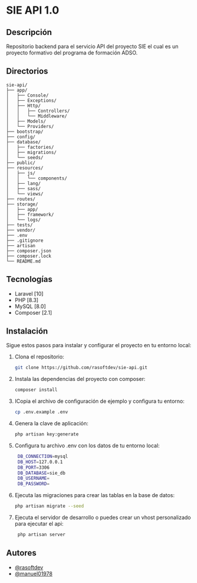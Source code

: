 # SIE API 1.0

## Descripción

Repositorio backend para el servicio API del proyecto SIE el cual es un proyecto formativo del programa de formación
ADSO.

## Directorios
```
sie-api/
├── app/
│   ├── Console/
│   ├── Exceptions/
│   ├── Http/
│   │   ├── Controllers/
│   │   └── Middleware/
│   ├── Models/
│   └── Providers/
├── bootstrap/
├── config/
├── database/
│   ├── factories/
│   ├── migrations/
│   └── seeds/
├── public/
├── resources/
│   ├── js/
│   │   └── components/
│   ├── lang/
│   ├── sass/
│   └── views/
├── routes/
├── storage/
│   ├── app/
│   ├── framework/
│   └── logs/
├── tests/
├── vendor/
├── .env
├── .gitignore
├── artisan
├── composer.json
├── composer.lock
└── README.md
```

## Tecnologías

- Laravel [10]
- PHP [8.3]
- MySQL [8.0]
- Composer [2.1]

## Instalación

Sigue estos pasos para instalar y configurar el proyecto en tu entorno local:

1. Clona el repositorio:
   ```bash
   git clone https://github.com/rasoftdev/sie-api.git
2. Instala las dependencias del proyecto con composer:
   ```bash
   composer install
3. ICopia el archivo de configuración de ejemplo y configura tu entorno:
   ```bash
   cp .env.example .env
4. Genera la clave de aplicación:
   ```bash
   php artisan key:generate
5. Configura tu archivo .env con los datos de tu entorno local:
   ```bash
    DB_CONNECTION=mysql
    DB_HOST=127.0.0.1
    DB_PORT=3306
    DB_DATABASE=sie_db
    DB_USERNAME=
    DB_PASSWORD=
6. Ejecuta las migraciones para crear las tablas en la base de datos:
    ```bash
   php artisan migrate --seed
7. Ejecuta el servidor de desarrollo o puedes crear un vhost personalizado para ejecutar el api:
   ```bash
    php artisan server

## Autores

- [@rasoftdev](https://www.github.com/rasoftdev)
- [@manuel01978](https://www.github.com/manuel01978)
